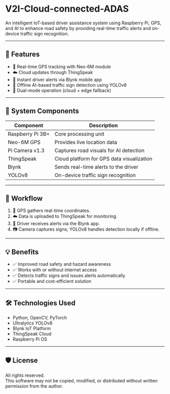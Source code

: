 # V2I-Cloud-connected-ADAS

An intelligent IoT-based driver assistance system using Raspberry Pi, GPS, and AI to enhance road safety by providing real-time traffic alerts and on-device traffic sign recognition.

---

## 📌 Features

- 📍 Real-time GPS tracking with Neo-6M module  
- ☁️ Cloud updates through ThingSpeak  
- 📱 Instant driver alerts via Blynk mobile app  
- 🧠 Offline AI-based traffic sign detection using YOLOv8  
- 🔋 Dual-mode operation (cloud + edge fallback)

---

## 🔧 System Components

| Component         | Description                                |
|------------------|--------------------------------------------|
| Raspberry Pi 3B+ | Core processing unit                        |
| Neo-6M GPS       | Provides live location data                |
| Pi Camera v1.3   | Captures road visuals for AI detection     |
| ThingSpeak       | Cloud platform for GPS data visualization  |
| Blynk            | Sends real-time alerts to the driver       |
| YOLOv8           | On-device traffic sign recognition         |

---

## 🔄 Workflow

1. 📡 GPS gathers real-time coordinates.
2. ☁️ Data is uploaded to ThingSpeak for monitoring.
3. 📲 Driver receives alerts via the Blynk app.
4. 📷 Camera captures signs; YOLOv8 handles detection locally if offline.

---

## 💡 Benefits

- ✅ Improved road safety and hazard awareness  
- ✅ Works with or without internet access  
- ✅ Detects traffic signs and issues alerts automatically  
- ✅ Portable and cost-efficient solution

---

## 🛠️ Technologies Used

- Python, OpenCV, PyTorch  
- Ultralytics YOLOv8  
- Blynk IoT Platform  
- ThingSpeak Cloud  
- Raspberry Pi OS

---

## 🛡️ License

All rights reserved.  
This software may not be copied, modified, or distributed without written permission from the author.

